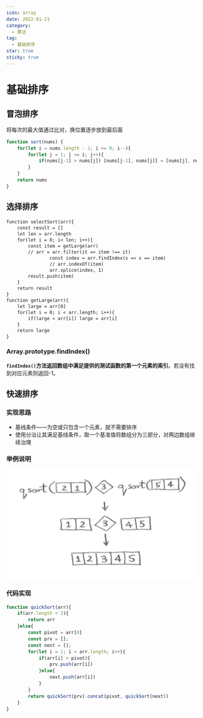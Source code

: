```yaml
---
icon: array
date: 2022-01-21
category:
  - 算法
tag:
  - 基础排序
star: true
sticky: true
---
```


# 基础排序

## 冒泡排序
将每次的最大值通过比对，换位置逐步放到最后面

```jsx
function sort(nums) {
	for(let i = nums.length - 1; i >= 0; i--){
		for(let j = 1; j <= i; j++){
			if(nums[j-1] > nums[j]) [nums[j-1], nums[j]] = [nums[j], nums[j-1]]
		}
	}
	return nums
}
```

## 选择排序

```tsx
function selectSort(arr){
    const result = []
    let len = arr.length
    for(let i = 0; i< len; i++){
        const item = getLarge(arr)
        // arr = arr.filter(it => item !== it)
				const index = arr.findIndex(s => s == item)
				// arr.indexOf(item)
				arr.splice(index, 1)
        result.push(item)
    }
    return result
}
function getLarge(arr){
    let large = arr[0]
    for(let i = 0; i < arr.length; i++){
        if(large < arr[i]) large = arr[i]
    }
    return large
}
```

### Array.prototype.findIndex()

**`findIndex()`**方法返回数组中满足提供的测试函数的第一个元素的**索引**。若没有找到对应元素则返回-1。

## 快速排序

### 实现思路

- 基线条件——为空或只包含一个元素，就不需要排序
- 使用分治让其满足基线条件，取一个基准值将数组分为三部分，对两边数组继续治理

### 举例说明

![例子](./images/quicksort.png)

### 代码实现

```javascript
function quickSort(arr){
    if(arr.length < 2){
        return arr
    }else{
        const pivot = arr[0]
        const prv = [];
        const next = [];
        for(let i = 1; i < arr.length; i++){
            if(arr[i] < pivot){
                prv.push(arr[i])
            }else{
                next.push(arr[i])
            }
        }
        return quickSort(prv).concat(pivot, quickSort(next))
    }
}
```